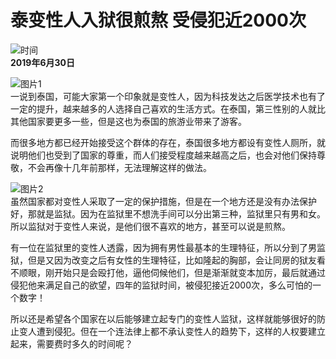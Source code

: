 # 泰变性人入狱很煎熬 受侵犯近2000次

![时间](/public_v3/resources/images/time_dark.svg)  
**2019年6月30日**

![图片1](https://www.ilifepost.com/wp-content/uploads/2019/06/00_280619010636000000.jpg)  
一说到泰国，可能大家第一个印象就是变性人，因为科技发达之后医学技术也有了一定的提升，越来越多的人选择自己喜欢的生活方式。在泰国，第三性别的人就比其他国家要更多一些，但是这也为泰国的旅游业带来了游客。

而很多地方都已经开始接受这个群体的存在，泰国很多地方都设有变性人厕所，就说明他们也受到了国家的尊重，而人们接受程度越来越高之后，也会对他们保持尊敬，不会再像十几年前那样，无法理解这样的做法。 

![图片2](https://www.ilifepost.com/wp-content/uploads/2019/06/01_280619010633000000.jpg)  
虽然国家都对变性人采取了一定的保护措施，但是在一个地方还是没有办法保护好，那就是监狱。因为在监狱里不想洗手间可以分出第三种，监狱里只有男和女。所以监狱对于变性人来说，是他们很不喜欢的地方，甚至可以说是煎熬。

有一位在监狱里的变性人透露，因为拥有男性最基本的生理特征，所以分到了男监狱，但是又因为改变之后有女性的生理特征，比如隆起的胸部，会让同房的狱友看不顺眼，刚开始只是会殴打他，逼他伺候他们，但是渐渐就变本加厉，最后就通过侵犯他来满足自己的欲望，四年的监狱时间，被侵犯接近2000次，多么可怕的一个数字！

所以还是希望各个国家在以后能够建立起专门的变性人监狱，这样就能够很好的防止变人遭到侵犯。但在一个连法律上都不承认变性人的趋势下，这样的人权要建立起来，需要费时多久的时间呢？